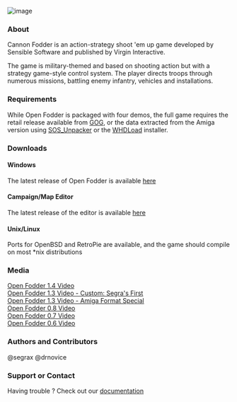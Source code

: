 
![image](https://user-images.githubusercontent.com/1327406/35489590-9f823528-04ec-11e8-9f03-6d18b8d9b581.png)

### About
Cannon Fodder is an action-strategy shoot 'em up game developed by Sensible Software and published by Virgin Interactive.

The game is military-themed and based on shooting action but with a strategy game-style control system. The player directs troops through numerous missions, battling enemy infantry, vehicles and installations.

### Requirements
While Open Fodder is packaged with four demos, the full game requires the retail release available from [GOG](https://www.gog.com/game/cannon_fodder), or the data extracted from the Amiga version using [SOS_Unpacker](https://github.com/OpenFodder/SOS_Unpacker/releases) or the [WHDLoad](http://www.whdload.de/games/CannonFodder.html) installer.

### Downloads

#### Windows
The latest release of Open Fodder is available [here](https://github.com/OpenFodder/openfodder/releases)

#### Campaign/Map Editor
The latest release of the editor is available [here](https://github.com/OpenFodder/editor/releases)
  
#### Unix/Linux
Ports for OpenBSD and RetroPie are available, and the game should compile on most *nix distributions

### Media
[Open Fodder 1.4 Video](https://youtu.be/jb4TmM9zcr4)  
[Open Fodder 1.3 Video - Custom: Segra's First](https://www.youtube.com/watch?v=D0Ap38IYVUU)  
[Open Fodder 1.3 Video - Amiga Format Special](https://www.youtube.com/watch?v=aSGOTSw-LlI)  
[Open Fodder 0.8 Video](https://www.youtube.com/watch?v=7AjELdOzoaw)  
[Open Fodder 0.7 Video](https://www.youtube.com/watch?v=c9iu7Jwm3Ak)  
[Open Fodder 0.6 Video](https://youtu.be/lHSw2vQDbfI)  


### Authors and Contributors
@segrax
@drnovice

### Support or Contact
Having trouble ? Check out our [documentation](https://github.com/OpenFodder/openfodder/wiki)
